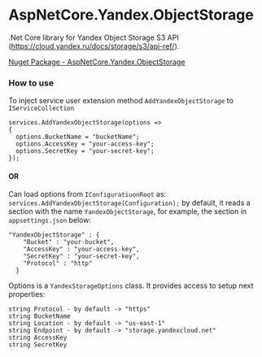 # AspNetCore.Yandex.ObjectStorage

.Net Core library for Yandex Object Storage S3 API (https://cloud.yandex.ru/docs/storage/s3/api-ref/).

[Nuget Package - AspNetCore.Yandex.ObjectStorage](https://www.nuget.org/packages/AspNetCore.Yandex.ObjectStorage/)

### How to use

To inject service user extension method `AddYandexObjectStorage` to `IServiceCollection`

```
services.AddYandexObjectStorage(options =>
{
  options.BucketName = "bucketName";
  options.AccessKey = "your-access-key";
  options.SecretKey = "your-secret-key";
});
```

#### OR

Can load options from `IConfiguratiuonRoot` as: `services.AddYandexObjectStorage(Configuration);`
by default, it reads a section with the name `YandexObjectStorage`, for example, the section in `appsettings.json` below:
```
"YandexObjectStorage" : {
    "Bucket" : "your-bucket",
    "AccessKey" : "your-access-key",
    "SecretKey" : "your-secret-key",
    "Protocol" : "http"
  }
```

Options is a `YandexStorageOptions` class.
It provides access to setup next properties:
```
string Protocol - by default -> "https"
string BucketName
string Location - by default -> "us-east-1"
string Endpoint - by default -> "storage.yandexcloud.net"
string AccessKey
string SecretKey
```
